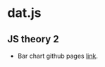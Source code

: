 # dat.js

## JS theory 2
- Bar chart github pages [link](https://osman-butt.github.io/dat.js/first-semester/js-theory-2/bar-chart/).
